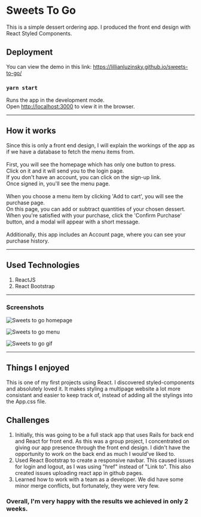 # Sweets To Go
This is a simple dessert ordering app. 
I produced the front end design with React Styled Components.

## Deployment
You can view the demo in this link:
https://lillianluzinsky.github.io/sweets-to-go/

### `yarn start`

Runs the app in the development mode.<br />
Open [http://localhost:3000](http://localhost:3000) to view it in the browser.

---

## How it works
Since this is only a front end design, I will explain the workings of the app 
as if we have a database to fetch the menu items from.
<br><br>
First, you will see the homepage which has only one button to press.<br>
Click on it and it will send you to the login page.<br>
If you don't have an account, you can click on the sign-up link.<br>
Once signed in, you'll see the menu page.
<br><br>
When you choose a menu item by clicking 'Add to cart', you will see the purchase page.<br>
On this page, you can add or subtract quantities of your chosen dessert. 
When you're satisfied with your purchase, click the 'Confirm Purchase'
button, and a modal will appear with a short message.<br>
<br>
Additionally, this app includes an Account page, 
where you can see your purchase history.

---

## Used Technologies

1) ReactJS
2) React Bootstrap

---

### Screenshots

![Sweets to go homepage](https://lillianluzinsky.github.io/website/images/Sweets/Home.png)

![Sweets to go menu](https://lillianluzinsky.github.io/website/images/Sweets/Menu.png)

![Sweets to go gif](https://lillianluzinsky.github.io/website/images/Sweets/Sweets.gif)

---

## Things I enjoyed

This is one of my first projects using React. I discovered styled-components and 
absolutely loved it. It makes styling a multipage website a lot more consistant 
and easier to keep track of, instead of adding all the stylings into the App.css file.

## Challenges

1) Initially, this was going to be a full stack app that uses 
Rails for back end and React for front end. As this was a group project,
I concentrated on giving our app presence through the front end design.
I didn't have the opportunity to work on the back end as much I would've liked to.
2) Used React Bootstrap to create a responsive navbar.
This caused issues for login and logout, as I was using "href" instead of "Link to".
This also created issues uploading react app in github pages.
3) Learned how to work with a team as a developer. We did have some minor
merge conflicts, but fortunately, they were very few.

### Overall, I'm very happy with the results we achieved in only 2 weeks.